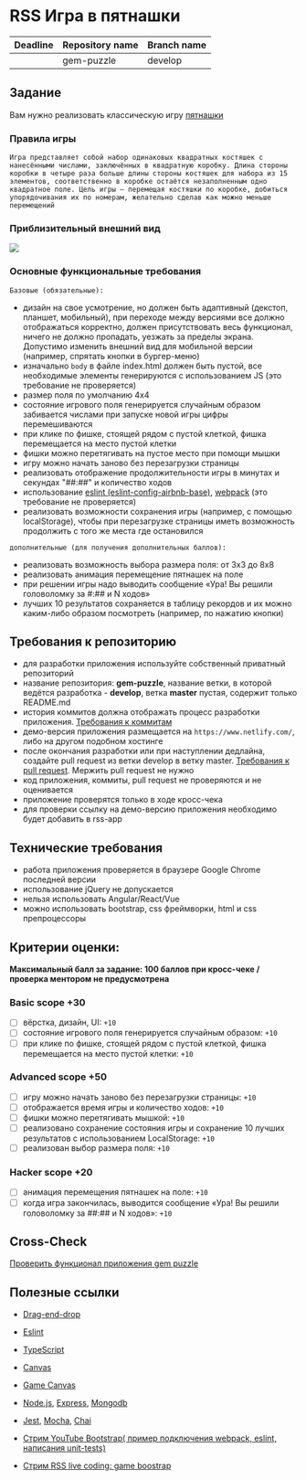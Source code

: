 # RSS Игра в пятнашки

| Deadline         | Repository name| Branch name |
| ---------------- | -------------- | ----------- |
|                  |  gem-puzzle    |  develop    |

## Задание
Вам нужно реализовать классическую игру [пятнашки](https://ru.wikipedia.org/wiki/Игра_в_15)

### Правила игры
`Игра представляет собой набор одинаковых квадратных костяшек с нанесёнными числами, заключённых в квадратную коробку. Длина стороны коробки в четыре раза больше длины стороны костяшек для набора из 15 элементов, соответственно в коробке остаётся незаполненным одно квадратное поле. Цель игры — перемещая костяшки по коробке, добиться упорядочивания их по номерам, желательно сделав как можно меньше перемещений`

### Приблизительный внешний вид
![](https://i.imgur.com/AFOXNmG.png)

### Основные функциональные требования
  `Базовые (обязательные):`
  - дизайн на свое усмотрение, но должен быть адаптивный (декстоп, планшет, мобильный), при переходе между версиями все должно отображаться корректно, должен присутствовать весь функционал, ничего не должно пропадать, уезжать за пределы экрана. Допустимо изменить внешний вид для мобильной версии (например, спрятать кнопки в бургер-меню)
  - изначально `body` в файле index.html должен быть пустой, все необходимые элементы генерируются с использованием JS (это требование не проверяется)
  - размер поля по умолчанию 4х4
  - состояние игрового поля генерируется случайным образом забивается числами при запуске новой игры цифры перемешиваются 
  - при клике по фишке, стоящей рядом с пустой клеткой, фишка перемещается на место пустой клетки
  - фишки можно перетягивать на пустое место при помощи мышки
  - игру можно начать заново без перезагрузки страницы
  - реализовать отображение продолжительности игры в минутах и секундах "##:##" и количество ходов
  - использование [eslint (eslint-config-airbnb-base)](https://eslint.org/), [webpack](https://webpack.js.org/) (это требование не проверяется)
  - реализовать возможности сохранения игры (например, с помощью localStorage), чтобы при перезагрузке страницы иметь возможность продолжить с того же места где остановился

  `дополнительные (для получения дополнительных баллов):`
  - реализовать возможность выбора размера поля: от 3х3 до 8х8
  - реализовать анимация перемещение пятнашек на поле
  - при решении игры надо выводить сообщение «Ура! Вы решили головоломку за #:## и N ходов»
  - лучших 10 результатов сохраняется в таблицу рекордов и их можно каким-либо образом посмотреть (например, по нажатию кнопки)

## Требования к репозиторию
- для разработки приложения используйте собственный приватный репозиторий
- название репозитория: **gem-puzzle**, название ветки, в которой ведётся разработка - **develop**, ветка **master** пустая, содержит только README.md
- история коммитов должна отображать процесс разработки приложения. [Требования к коммитам](https://docs.rs.school/#/git-convention)
- демо-версия приложения размещается на `https://www.netlify.com/`, либо на другом подобном хостинге
- после окончания разработки или при наступлении дедлайна, создайте pull request из ветки develop в ветку master. [Требования к pull request](https://docs.rs.school/#/pull-request-review-process?id=%d0%9e%d0%bf%d0%b8%d1%81%d0%b0%d0%bd%d0%b8%d0%b5-pull-request-%d0%b4%d0%be%d0%bb%d0%b6%d0%bd%d0%be-%d1%81%d0%be%d0%b4%d0%b5%d1%80%d0%b6%d0%b0%d1%82%d1%8c-%d1%81%d0%bb%d0%b5%d0%b4%d1%83%d1%8e%d1%89%d1%83%d1%8e-%d0%b8%d0%bd%d1%84%d0%be%d1%80%d0%bc%d0%b0%d1%86%d0%b8%d1%8e). Мержить pull request не нужно
- код приложения, коммиты, pull request не проверяются и не оценивается
- приложение проверятся только в ходе кросс-чека
- для проверки ссылку на демо-версию приложения необходимо будет добавить в rss-app

## Технические требования
- работа приложения проверяется в браузере Google Chrome последней версии
- использование jQuery не допускается
- нельзя использовать Angular/React/Vue 
- можно использовать bootstrap, css фреймворки, html и css препроцессоры

## Критерии оценки:

**Максимальный балл за задание: 100 баллов при кросс-чеке / проверка ментором не предусмотрена**   

### Basic scope +30 
- [ ] вёрстка, дизайн, UI: `+10`
- [ ] состояние игрового поля генерируется случайным образом: `+10`
- [ ] при клике по фишке, стоящей рядом с пустой клеткой, фишка перемещается на место пустой клетки: `+10`

### Advanced scope +50

- [ ] игру можно начать заново без перезагрузки страницы: `+10`
- [ ] отображается время игры и количество ходов: `+10`
- [ ] фишки можно перетягивать мышкой: `+10`
- [ ] реализовано сохранение состояния игры и сохранение 10 лучших результатов с использованием LocalStorage: `+10`
- [ ] реализован выбор размера поля: `+10`

### Hacker scope +20
- [ ] анимация перемещения пятнашек на поле: `+10`
- [ ] когда игра закончилась, выводится сообщение «Ура! Вы решили головоломку за ##:## и N ходов»: `+10`

## Cross-Check
[Проверить функционал приложения gem puzzle](https://rolling-scopes-school.github.io/checklist/)

## Полезные ссылки

- [Drag-end-drop](https://learn.javascript.ru/mouse-drag-and-drop)

- [Eslint](https://eslint.org/)
- [TypeScript](https://www.typescriptlang.org/)
- [Canvas](https://developer.mozilla.org/en/docs/Web/API/Canvas_API/Tutorial)
- [Game Canvas](https://www.w3schools.com/graphics/game_canvas.asp)
- [Node.js](https://nodejs.org/en/), [Express](http://expressjs.com/), [Mongodb](https://www.mongodb.com/)
- [Jest](https://jestjs.io/), [Mocha](https://mochajs.org/), [Chai](https://www.chaijs.com/)
- [Стрим YouTube Bootstrap( пример подключения webpack, eslint, написания unit-tests)](https://www.youtube.com/watch?v=1Nk09Z4ca4A&list=PLe--kalBDwjj81fKdWlvpLsizajSAK-lh&index=32)
- [Стрим RSS live coding: game boostrap](https://www.youtube.com/watch?v=pz9SihVxjo8&list=PLe--kalBDwjiBYlF6OivjURvvJg58tYY2&index=8)
